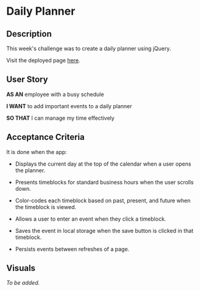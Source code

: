 # Daily Planner

## Description

This week's challenge was to create a daily planner using jQuery.

Visit the deployed page [here](https://yaszmoon.github.io/FEWDB-week07-DailyPlanner/).

## User Story

**AS AN** employee with a busy schedule

**I WANT** to add important events to a daily planner

**SO THAT** I can manage my time effectively

## Acceptance Criteria

It is done when the app:

- Displays the current day at the top of the calendar when a user opens the planner.

- Presents timeblocks for standard business hours when the user scrolls down.

- Color-codes each timeblock based on past, present, and future when the timeblock is viewed.

- Allows a user to enter an event when they click a timeblock.

- Saves the event in local storage when the save button is clicked in that timeblock.

- Persists events between refreshes of a page.

## Visuals

*To be added.*
